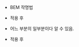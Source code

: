 * BEM 작명법 

<div class="container">
    <div class="name"></div>
    <div class="item">
        <div class="name"></div>
    </div>
</div>

* 적용 후 
<div class="container">
    <div class="container__name"></div>
    <div class="item">
        <div class="item__name"></div>
    </div>
</div>

* 어느 부분의 일부분이다 알 수 있음.




<div class="btn primary"></div>
<div class="btn success"></div>
<div class="btn error"></div>


* 적용 후 

<div class="btn btn--primary"></div>
<div class="btn btn--success"></div>
<div class="btn btn--error"></div>
